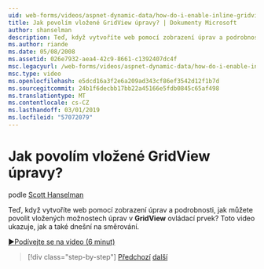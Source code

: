 ```yaml
---
uid: web-forms/videos/aspnet-dynamic-data/how-do-i-enable-inline-gridview-editing
title: Jak povolím vložené GridView úpravy? | Dokumenty Microsoft
author: shanselman
description: Teď, když vytvoříte web pomocí zobrazení úprav a podrobnosti, jak můžete povolit, vložených možnostech úprav v ovládacím prvku GridView? Toto video ukazuje, jak a také touc...
ms.author: riande
ms.date: 05/08/2008
ms.assetid: 026e7932-aea4-42c9-8661-c1392407dc4f
msc.legacyurl: /web-forms/videos/aspnet-dynamic-data/how-do-i-enable-inline-gridview-editing
msc.type: video
ms.openlocfilehash: e5dcd16a3f2e6a209ad343cf86ef3542d12f1b7d
ms.sourcegitcommit: 24b1f6decbb17bb22a45166e5fdb0845c65af498
ms.translationtype: MT
ms.contentlocale: cs-CZ
ms.lasthandoff: 03/01/2019
ms.locfileid: "57072079"
---
```

<a name="how-do-i-enable-inline-gridview-editing"></a>Jak povolím vložené GridView úpravy?
====================
podle [Scott Hanselman](https://github.com/shanselman)

Teď, když vytvoříte web pomocí zobrazení úprav a podrobnosti, jak můžete povolit vložených možnostech úprav v **GridView** ovládací prvek? Toto video ukazuje, jak a také dnešní na směrování.

[&#9654;Podívejte se na video (6 minut)](https://channel9.msdn.com/Blogs/ASP-NET-Site-Videos/how-do-i-enable-inline-gridview-editing)

> [!div class="step-by-step"]
> [Předchozí](your-first-scaffold-and-what-is-dynamic-data.md)
> [další](how-do-i-change-how-my-fields-render.md)
